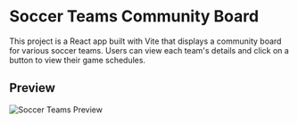 # Soccer Teams Community Board

This project is a React app built with Vite that displays a community board for various soccer teams. Users can view each team's details and click on a button to view their game schedules.

## Preview

![Soccer Teams Preview](./public/Show.gif)



